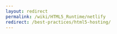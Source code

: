 ```yaml
---
layout: redirect
permalink: /wiki/HTML5_Runtime/netlify
redirect: /best-practices/html5-hosting/
---
```

